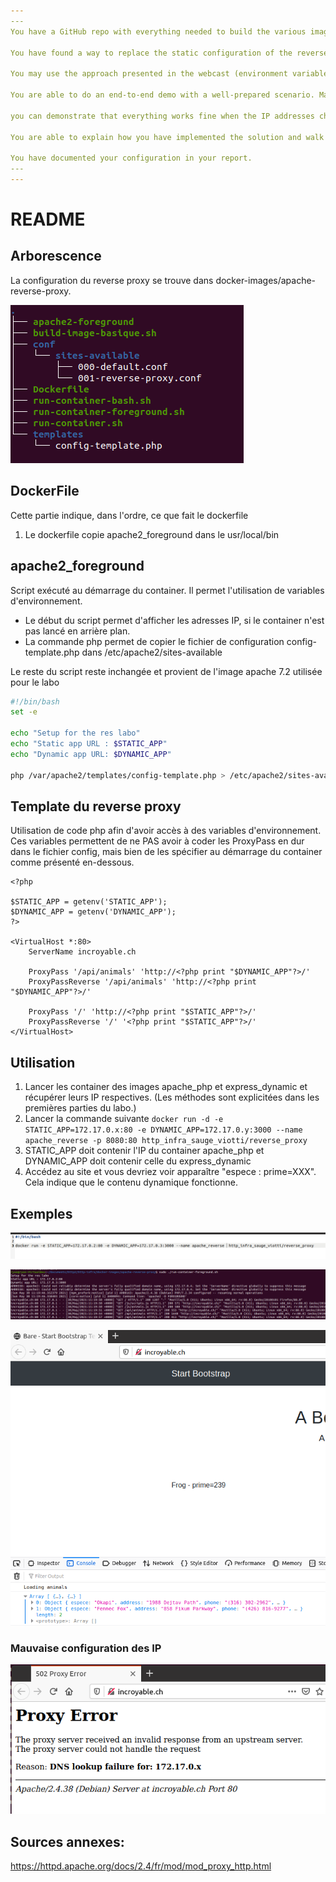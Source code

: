 ```yaml
---
​---
You have a GitHub repo with everything needed to build the various images.

You have found a way to replace the static configuration of the reverse proxy (hard-coded IP adresses) with a dynamic configuration.

You may use the approach presented in the webcast (environment variables and PHP script executed when the reverse proxy container is started), or you may use another approach. The requirement is that you should not have to rebuild the reverse proxy Docker image when the IP addresses of the servers change.

You are able to do an end-to-end demo with a well-prepared scenario. Make sure that 

you can demonstrate that everything works fine when the IP addresses change!

You are able to explain how you have implemented the solution and walk us through the configuration and the code.

You have documented your configuration in your report.
​---
---
```






# README

## Arborescence

La configuration du reverse proxy se trouve dans docker-images/apache-reverse-proxy.

![arborescence](assets/arborescence.PNG)

## **DockerFile**

Cette partie indique, dans l'ordre, ce que fait le dockerfile

1) Le dockerfile copie apache2_foreground dans le usr/local/bin

## **apache2_foreground**
Script exécuté au démarrage du container. Il permet l'utilisation de variables d'environnement.

- Le début du script permet d'afficher les adresses IP, si le container n'est pas lancé en arrière plan.
- La commande php permet de copier le fichier de configuration config-template.php dans /etc/apache2/sites-available

Le reste du script reste inchangée et provient de l'image apache 7.2 utilisée pour le labo

```bash
#!/bin/bash
set -e

echo "Setup for the res labo"
echo "Static app URL : $STATIC_APP"
echo "Dynamic app URL: $DYNAMIC_APP"

php /var/apache2/templates/config-template.php > /etc/apache2/sites-available/001-reverse-proxy.conf

```

## **Template du reverse proxy**
Utilisation de code php afin d'avoir accès à des variables d'environnement. Ces variables permettent de ne PAS avoir à coder les ProxyPass en dur dans le fichier config, mais bien de les spécifier au démarrage du container comme présenté en-dessous.
```
<?php

$STATIC_APP = getenv('STATIC_APP');
$DYNAMIC_APP = getenv('DYNAMIC_APP');
?>

<VirtualHost *:80>
	ServerName incroyable.ch
	
	ProxyPass '/api/animals' 'http://<?php print "$DYNAMIC_APP"?>/'
	ProxyPassReverse '/api/animals' 'http://<?php print "$DYNAMIC_APP"?>/'
	
	ProxyPass '/' 'http://<?php print "$STATIC_APP"?>/'
	ProxyPassReverse '/' '<?php print "$STATIC_APP"?>/'
</VirtualHost>

```

## **Utilisation**
1) Lancer les container des images apache_php et express_dynamic et récupérer leurs IP respectives. (Les méthodes sont explicitées dans les premières parties du labo.)
2) Lancer la commande suivante ```docker run -d -e STATIC_APP=172.17.0.x:80 -e DYNAMIC_APP=172.17.0.y:3000 --name apache_reverse -p 8080:80 http_infra_sauge_viotti/reverse_proxy```
3) STATIC_APP doit contenir l'IP du container apache_php et DYNAMIC_APP doit contenir celle du express_dynamic
4) Accédez au site et vous devriez voir apparaître "espece : prime=XXX". Cela indique que le contenu dynamique fonctionne.

## Exemples

![exemples3](assets/exemples3.PNG)

![exemples2](assets/exemples2.PNG)

![exemples](assets/exemples.PNG)





### Mauvaise configuration des IP

![error_configuration](assets/error_configuration.PNG)

## Sources annexes:

https://httpd.apache.org/docs/2.4/fr/mod/mod_proxy_http.html
